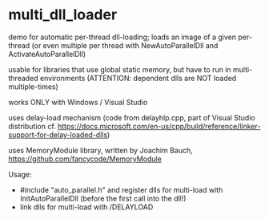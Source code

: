 # multi_dll_loader
 demo for automatic per-thread dll-loading; loads an image of a given per-thread (or even multiple per thread with NewAutoParallelDll and ActivateAutoParallelDll)
 
 usable for libraries that use global static memory, but have to run in multi-threaded environments (ATTENTION: dependent dlls are NOT loaded multiple-times)
 
 works ONLY with Windows / Visual Studio
 
 uses delay-load mechanism (code from delayhlp.cpp, part of Visual Studio distribution cf. https://docs.microsoft.com/en-us/cpp/build/reference/linker-support-for-delay-loaded-dlls)
 
 uses MemoryModule library, written by Joachim Bauch, https://github.com/fancycode/MemoryModule

Usage:

- #include "auto_parallel.h" and register dlls for multi-load with InitAutoParallelDll (before the first call into the dll!)
- link dlls for multi-load with /DELAYLOAD
